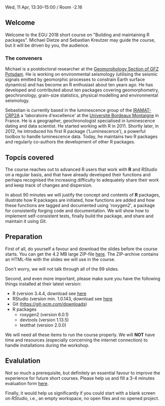 Wed, 11 Apr, 13:30–15:00 / Room -2.16

## Welcome 

Welcome to the EGU 2018 short course on "Building and maintaining R packages". Michael Dietze and Sebastian Kreutzer may guide the course, but it will be driven by you, the audience. 

### The conveners 

Michael is a postdoctoral researcher at the [Geomorphology Section of GFZ Potsdam](https://www.gfz-potsdam.de/en/staff/michael-dietze/). He is working on environmental seismology (utilising the seismic signals emitted by geomorphic processes to constrain Earth surface dynamics) and has become an R enthusiast about ten years ago. He has developed and contributed about ten packages covering geomorphometry, geochronology, grain-size statistics, physical modelling and environmental seismology.

Sebastian is currently based in the luminescence group of the [IRAMAT-CRP2A](http://www.iramat-crp2a.cnrs.fr/) a ‘laboratoire d'excellence’ at the [Université Bordeaux Montaigne](http://www.u-bordeaux-montaigne.fr/fr/index.html) in France. He is a geographer, geochronologist specialised in luminescence dating and data scientist. He started working with R in 2011. Shortly later, in 2012, he introduced his first R package (‘Luminescence’), a powerful toolbox to handle luminescence data.
Today, he maintains two R packages and regularly co-authors the development of other R packages.

## Topcis covered

The course reaches out to advanced R users that work with **R** and *RStudio* on a  regular basis, and that have already developed their functions and perhaps recognised the increasing difficulty to adequately share their work and keep track of changes and dispersion.

In about 90 minutes we will justify the concept and contents of **R** packages, illustrate how R packages are initiated, how functions are added and how these functions are tagged and documented using 'roxygen2', a package for consistently forging code and documentation. We will show how to implement self-consistent tests, finally build the package, and share and maintain it using *Git*.

## Preparation

First of all, do yourself a favour and download the slides before the course starts. You can get the 4.2 MB large ZIP-file [here](https://github.com/R-Lum/EGU2018/blob/master/R_course_egu_2018.html.zip?raw=true). The ZIP-archive contains an HTML-file with the slides we will use in the course. 

Don't worry, we will not talk through all of the 99 slides. 

Second, and even more important, please make sure you have the following things installed at their latest version:

- R (version 3.4.4, download see [here](https://cloud.r-project.org)
- RStudio (version min. 1.0.143, download see [here](https://www.rstudio.com/products/rstudio/download/)
- Git (https://git-scm.com/downloads)
- R packages 
     + roxygen2 (version 6.0.1)
     + devtools (version 1.13.5)
     + testthat (version 2.0.0)
     
We will need all these items to run the course properly. We will **NOT** have time and resources (especially concerning the internet connection) to handle installations during the workshop.

## Evalulation

Not so much a prerequisite, but definitely an essential favour to improve the experience for future short courses. Please help us and fill a 3-4 minutes evaluation form [here](https://docs.google.com/forms/d/e/1FAIpQLSdbhcwH_-_qVA5OxJzYyRrEtbzdRF3yE49JAsAOFcYqKKCi5g/viewform).

Finally, it would help us significantly if you could start with a blank screen on *RStudio*, i.e., an empty workspace, no open files and no opened project. 


